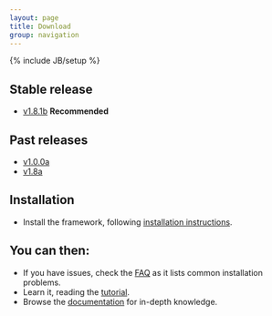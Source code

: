 ```yaml
---
layout: page
title: Download
group: navigation
---
```

{% include JB/setup %}

## Stable release

- [v1.8.1b](https://github.com/sciabarra/AgileSites/archive/v1.8.1b.zip) **Recommended**

## Past releases
- [v1.0.0a](https://github.com/sciabarra/AgileSites/archive/v1.0.0a.zip) 
- [v1.8a](https://github.com/sciabarra/AgileSites/archive/v1.8a.zip) 

## Installation 

- Install the framework, following [installation instructions](http://www.agilesites.org/install.html).

## You can then:

- If you have issues, check the  [FAQ](http://www.agilesites.org/reference/FAQ.html) as it lists common installation problems.
- Learn it, reading the [tutorial](http://www.agilesites.org/tutorial.html). 
- Browse the [documentation](http://www.agilesites.org/documentation.html) for in-depth knowledge.
